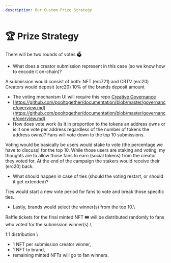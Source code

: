 ```yaml
---
description: Our Custom Prize Strategy
---
```


# 🏆 Prize Strategy

There will be two rounds of votes 🗳

* What does a creator submission represent in this case (so we know how to encode it on-chain)?

A submission would consist of both: NFT (erc721) and CRTV (erc20)\
&#x20;Creators would deposit (erc20) 10% of the brands deposit amount

* The voting mechanism UI will require this repo [Creative Governance ](https://github.com/g2entgroup/creative-governance)
* [https://github.com/pooltogether/documentation/blob/master/governance/overview.md](https://github.com/pooltogether/documentation/blob/master/governance/overview.md)
* How does vote work (is it in proportion to the tokens an address owns or is it one vote per address regardless of the number of tokens the address owns)? Fans will vote down to the top 10 submissions.

Voting would be basically be users would stake to vote (the percentage we have to discuss) for the top 10. While those users are staking and voting, my thoughts are to allow those fans to earn (social tokens) from the creator they voted for. At the end of the campaign the stakers would receive their (erc20) back.

* What should happen in case of ties (should the voting restart, or should it get extended)?

Ties would start a new vote period for fans to vote and break those specific ties.

* Lastly, brands would select the winner(s) from the top 10.\


Raffle tickets for the final minted NFT 🎟 will be distributed randomly to fans who voted for the submission winner(s).\


1:1 distribution \


* 1 NFT per submission creator winner,&#x20;
* 1 NFT to brand,&#x20;
* remaining minted NFTs will go to fan winners.
